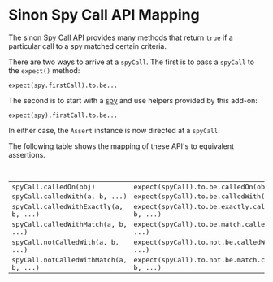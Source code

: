 # Sinon Spy Call API Mapping

The sinon [Spy Call API](http://sinonjs.org/docs/#spycall) provides many methods that
return `true` if a particular call to a spy matched certain criteria.

There are two ways to arrive at a `spyCall`. The first is to pass a `spyCall` to the
`expect()` method:

    expect(spy.firstCall).to.be...

The second is to start with a [spy](./spy.md) and use helpers provided by this add-on:

    expect(spy).firstCall.to.be...

In either case, the `Assert` instance is now directed at a `spyCall`.

The following table shows the mapping of these API's to equivalent assertions.

<br>
<table style="font-family:monospace">
    <tr>
        <td>spyCall.calledOn(obj)</td>  <td>expect(spyCall).to.be.calledOn(obj)</td>
    </tr>
    <tr>
        <td>spyCall.calledWith(a, b, ...)</td>  <td>expect(spyCall).to.be.calledWith(a, b, ...)</td>
    </tr>
    <tr>
        <td>spyCall.calledWithExactly(a, b, ...)</td>  <td>expect(spyCall).to.be.exactly.calledWith(a, b, ...)</td>
    </tr>
    <tr>
        <td>spyCall.calledWithMatch(a, b, ...)</td>  <td>expect(spyCall).to.be.match.calledWith(a, b, ...)</td>
    </tr>
    <tr>
        <td>spyCall.notCalledWith(a, b, ...)</td>  <td>expect(spyCall).to.not.be.calledWith(a, b, ...)</td>
    </tr>
    <tr>
        <td>spyCall.notCalledWithMatch(a, b, ...)</td>  <td>expect(spyCall).to.not.be.match.calledWith(a, b, ...)</td>
    </tr>
</table>
<br>
